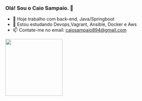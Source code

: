 ### Olá! Sou o Caio Sampaio. 👋

- 🔭 Hoje trabalho com back-end, Java/Springboot
- 🌱 Estou estudando Devops,Vagrant, Ansible, Docker e Aws
- 📫 Contate-me no email: caiosampaio894@gmail.com

<div>
    <a href="https://github.com/caiosampaio894">
    <img height="180em" src="https://github-readme-stats.vercel.app/api?username=caiosampaio894&show_icons=true&theme=dark&include_all_commits=true&count_private=true'/>
     <img height="180em" src="https://github-readme-stats.vercel.app/top-langs/?username=caiosampaio894&layout=compact&langs_count=16&theme=dark"/>
</div>
                                                                                                                                                 
<div>
<link rel="stylesheet" href="https://cdn.jsdelivr.net/gh/devicons/devicon@v2.15.1/devicon.min.css">                                                   
<link rel="stylesheet" href="https://cdn.jsdelivr.net/gh/devicons/devicon@v2.15.1/devicon.min.css">
<link rel="stylesheet" href="https://cdn.jsdelivr.net/gh/devicons/devicon@v2.15.1/devicon.min.css">
<link rel="stylesheet" href="https://cdn.jsdelivr.net/gh/devicons/devicon@v2.15.1/devicon.min.css">
                                                                                                  </div>                                                                                                 

<div>
                                                                                                                                                                   <a href="https://www.linkedin.com/in/caiosampaio894/" src="https://img.shields.io/badge/LinkedIn-0077B5?style=for-the-   badge&logo=linkedin&logoColor=white"> <a/>                           
                                                                                                 
</div>                                                                                                  
                              

